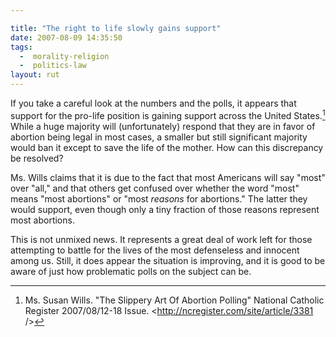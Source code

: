 ```yaml
---

title: "The right to life slowly gains support"
date: 2007-08-09 14:35:50
tags:
  -  morality-religion
  -  politics-law
layout: rut
---
```


If you take a careful look at the numbers and the polls, it appears that support for the pro-life position is gaining support across the United States.[^200708091]  While a huge majority will (unfortunately) respond that they are in favor of abortion being legal in most cases, a smaller but still significant majority would ban it except to save the life of the mother.  How can this  discrepancy be resolved?

Ms. Wills claims that it is due to the fact that most Americans will say "most" over "all," and that others get confused over whether the word "most" means "most abortions" or "most *reasons* for abortions."  The latter they would support, even though only a tiny fraction of those reasons represent most abortions.  

This is not unmixed news.  It represents a great deal of work left for those attempting to battle for the lives of the most defenseless and innocent among us.  Still, it does appear the situation is improving, and it is good to be aware of just how problematic polls on the subject can be. 

[^200708091]: Ms. Susan Wills.  "The Slippery Art Of Abortion Polling" National Catholic Register 2007/08/12-18 Issue.  <http://ncregister.com/site/article/3381 />

